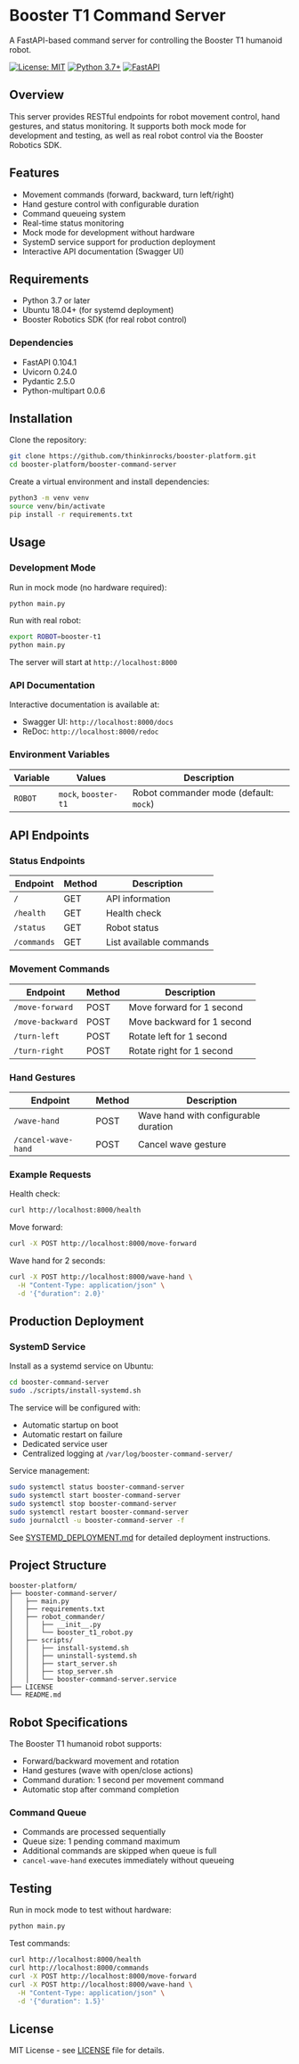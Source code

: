 # Booster T1 Command Server

A FastAPI-based command server for controlling the Booster T1 humanoid robot.

[![License: MIT](https://img.shields.io/badge/License-MIT-yellow.svg)](https://opensource.org/licenses/MIT)
[![Python 3.7+](https://img.shields.io/badge/python-3.7+-blue.svg)](https://www.python.org/downloads/)
[![FastAPI](https://img.shields.io/badge/FastAPI-0.104.1-009688.svg)](https://fastapi.tiangolo.com)

## Overview

This server provides RESTful endpoints for robot movement control, hand gestures, and status monitoring. It supports both mock mode for development and testing, as well as real robot control via the Booster Robotics SDK.

## Features

- Movement commands (forward, backward, turn left/right)
- Hand gesture control with configurable duration
- Command queueing system
- Real-time status monitoring
- Mock mode for development without hardware
- SystemD service support for production deployment
- Interactive API documentation (Swagger UI)

## Requirements

- Python 3.7 or later
- Ubuntu 18.04+ (for systemd deployment)
- Booster Robotics SDK (for real robot control)

### Dependencies

- FastAPI 0.104.1
- Uvicorn 0.24.0
- Pydantic 2.5.0
- Python-multipart 0.0.6

## Installation

Clone the repository:

```bash
git clone https://github.com/thinkinrocks/booster-platform.git
cd booster-platform/booster-command-server
```

Create a virtual environment and install dependencies:

```bash
python3 -m venv venv
source venv/bin/activate
pip install -r requirements.txt
```

## Usage

### Development Mode

Run in mock mode (no hardware required):

```bash
python main.py
```

Run with real robot:

```bash
export ROBOT=booster-t1
python main.py
```

The server will start at `http://localhost:8000`

### API Documentation

Interactive documentation is available at:
- Swagger UI: `http://localhost:8000/docs`
- ReDoc: `http://localhost:8000/redoc`

### Environment Variables

| Variable | Values | Description |
|----------|--------|-------------|
| `ROBOT` | `mock`, `booster-t1` | Robot commander mode (default: `mock`) |

## API Endpoints

### Status Endpoints

| Endpoint | Method | Description |
|----------|--------|-------------|
| `/` | GET | API information |
| `/health` | GET | Health check |
| `/status` | GET | Robot status |
| `/commands` | GET | List available commands |

### Movement Commands

| Endpoint | Method | Description |
|----------|--------|-------------|
| `/move-forward` | POST | Move forward for 1 second |
| `/move-backward` | POST | Move backward for 1 second |
| `/turn-left` | POST | Rotate left for 1 second |
| `/turn-right` | POST | Rotate right for 1 second |

### Hand Gestures

| Endpoint | Method | Description |
|----------|--------|-------------|
| `/wave-hand` | POST | Wave hand with configurable duration |
| `/cancel-wave-hand` | POST | Cancel wave gesture |

### Example Requests

Health check:
```bash
curl http://localhost:8000/health
```

Move forward:
```bash
curl -X POST http://localhost:8000/move-forward
```

Wave hand for 2 seconds:
```bash
curl -X POST http://localhost:8000/wave-hand \
  -H "Content-Type: application/json" \
  -d '{"duration": 2.0}'
```

## Production Deployment

### SystemD Service

Install as a systemd service on Ubuntu:

```bash
cd booster-command-server
sudo ./scripts/install-systemd.sh
```

The service will be configured with:
- Automatic startup on boot
- Automatic restart on failure
- Dedicated service user
- Centralized logging at `/var/log/booster-command-server/`

Service management:

```bash
sudo systemctl status booster-command-server
sudo systemctl start booster-command-server
sudo systemctl stop booster-command-server
sudo systemctl restart booster-command-server
sudo journalctl -u booster-command-server -f
```

See [SYSTEMD_DEPLOYMENT.md](booster-command-server/SYSTEMD_DEPLOYMENT.md) for detailed deployment instructions.

## Project Structure

```
booster-platform/
├── booster-command-server/
│   ├── main.py
│   ├── requirements.txt
│   ├── robot_commander/
│   │   ├── __init__.py
│   │   └── booster_t1_robot.py
│   ├── scripts/
│   │   ├── install-systemd.sh
│   │   ├── uninstall-systemd.sh
│   │   ├── start_server.sh
│   │   ├── stop_server.sh
│   │   └── booster-command-server.service
├── LICENSE
└── README.md
```

## Robot Specifications

The Booster T1 humanoid robot supports:
- Forward/backward movement and rotation
- Hand gestures (wave with open/close actions)
- Command duration: 1 second per movement command
- Automatic stop after command completion

### Command Queue

- Commands are processed sequentially
- Queue size: 1 pending command maximum
- Additional commands are skipped when queue is full
- `cancel-wave-hand` executes immediately without queueing

## Testing

Run in mock mode to test without hardware:

```bash
python main.py
```

Test commands:

```bash
curl http://localhost:8000/health
curl http://localhost:8000/commands
curl -X POST http://localhost:8000/move-forward
curl -X POST http://localhost:8000/wave-hand \
  -H "Content-Type: application/json" \
  -d '{"duration": 1.5}'
```

## License

MIT License - see [LICENSE](LICENSE) file for details.
